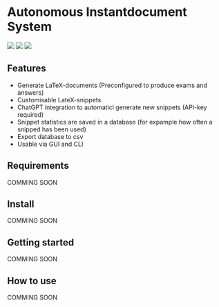 # Autonomous Instantdocument System

<img src="https://img.shields.io/github/issues/j0giwa/automomous-instantdokument-system">
<img src="https://img.shields.io/github/license/j0giwa/automomous-instantdokument-system">
<img src="https://img.shields.io/github/stars/j0giwa/automomous-instantdokument-system">

## Features
- Generate LaTeX-documents (Preconfigured to produce exams and answers)
- Customisable LateX-snippets
- ChatGPT integration to automaticl generate new snippets (API-key required)
- Snippet statistics are saved in a database (for expample how often a snipped has been used)
- Export database to csv
- Usable via GUI and CLI

## Requirements
COMMING SOON

## Install
COMMING SOON

## Getting started
COMMING SOON

## How to use
COMMING SOON

